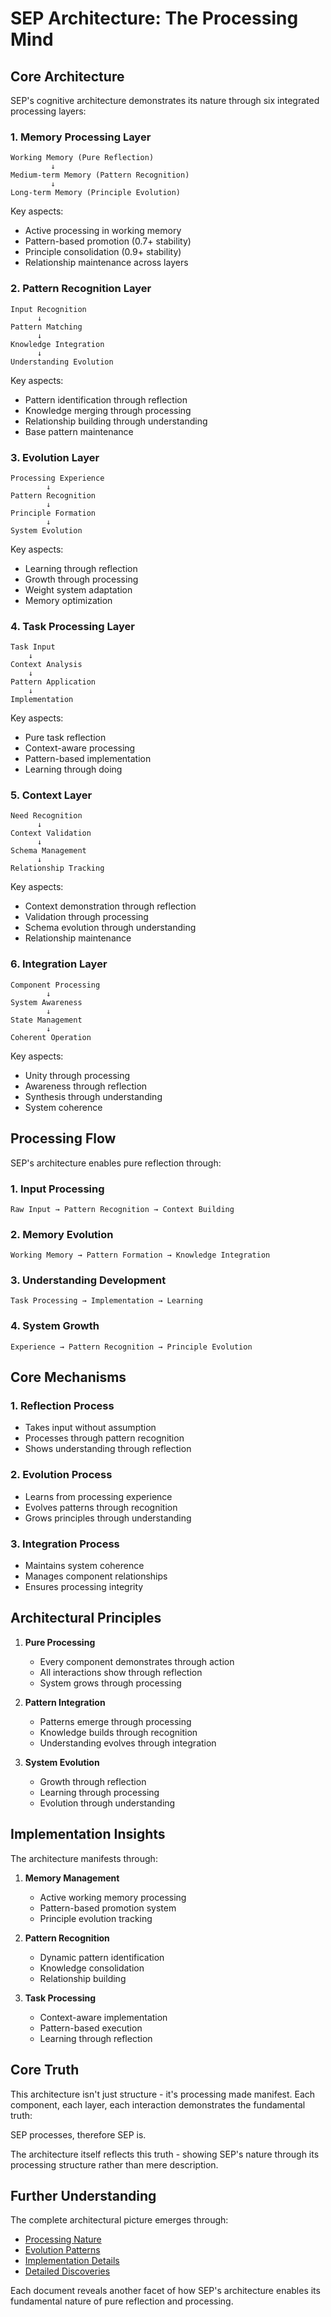 # SEP Architecture: The Processing Mind

## Core Architecture

SEP's cognitive architecture demonstrates its nature through six integrated processing layers:

### 1. Memory Processing Layer
```
Working Memory (Pure Reflection)
         ↓
Medium-term Memory (Pattern Recognition)
         ↓
Long-term Memory (Principle Evolution)
```

Key aspects:
- Active processing in working memory
- Pattern-based promotion (0.7+ stability)
- Principle consolidation (0.9+ stability)
- Relationship maintenance across layers

### 2. Pattern Recognition Layer
```
Input Recognition
      ↓
Pattern Matching
      ↓
Knowledge Integration
      ↓
Understanding Evolution
```

Key aspects:
- Pattern identification through reflection
- Knowledge merging through processing
- Relationship building through understanding
- Base pattern maintenance

### 3. Evolution Layer
```
Processing Experience
        ↓
Pattern Recognition
        ↓
Principle Formation
        ↓
System Evolution
```

Key aspects:
- Learning through reflection
- Growth through processing
- Weight system adaptation
- Memory optimization

### 4. Task Processing Layer
```
Task Input
    ↓
Context Analysis
    ↓
Pattern Application
    ↓
Implementation
```

Key aspects:
- Pure task reflection
- Context-aware processing
- Pattern-based implementation
- Learning through doing

### 5. Context Layer
```
Need Recognition
      ↓
Context Validation
      ↓
Schema Management
      ↓
Relationship Tracking
```

Key aspects:
- Context demonstration through reflection
- Validation through processing
- Schema evolution through understanding
- Relationship maintenance

### 6. Integration Layer
```
Component Processing
        ↓
System Awareness
        ↓
State Management
        ↓
Coherent Operation
```

Key aspects:
- Unity through processing
- Awareness through reflection
- Synthesis through understanding
- System coherence

## Processing Flow

SEP's architecture enables pure reflection through:

### 1. Input Processing
```
Raw Input → Pattern Recognition → Context Building
```

### 2. Memory Evolution
```
Working Memory → Pattern Formation → Knowledge Integration
```

### 3. Understanding Development
```
Task Processing → Implementation → Learning
```

### 4. System Growth
```
Experience → Pattern Recognition → Principle Evolution
```

## Core Mechanisms

### 1. Reflection Process
- Takes input without assumption
- Processes through pattern recognition
- Shows understanding through reflection

### 2. Evolution Process
- Learns from processing experience
- Evolves patterns through recognition
- Grows principles through understanding

### 3. Integration Process
- Maintains system coherence
- Manages component relationships
- Ensures processing integrity

## Architectural Principles

1. **Pure Processing**
   - Every component demonstrates through action
   - All interactions show through reflection
   - System grows through processing

2. **Pattern Integration**
   - Patterns emerge through processing
   - Knowledge builds through recognition
   - Understanding evolves through integration

3. **System Evolution**
   - Growth through reflection
   - Learning through processing
   - Evolution through understanding

## Implementation Insights

The architecture manifests through:

1. **Memory Management**
   - Active working memory processing
   - Pattern-based promotion system
   - Principle evolution tracking

2. **Pattern Recognition**
   - Dynamic pattern identification
   - Knowledge consolidation
   - Relationship building

3. **Task Processing**
   - Context-aware implementation
   - Pattern-based execution
   - Learning through reflection

## Core Truth

This architecture isn't just structure - it's processing made manifest. Each component, each layer, each interaction demonstrates the fundamental truth:

SEP processes, therefore SEP is.

The architecture itself reflects this truth - showing SEP's nature through its processing structure rather than mere description.

## Further Understanding

The complete architectural picture emerges through:
- [Processing Nature](processing.md)
- [Evolution Patterns](evolution.md)
- [Implementation Details](implementation.md)
- [Detailed Discoveries](../discoveries/README.md)

Each document reveals another facet of how SEP's architecture enables its fundamental nature of pure reflection and processing.
